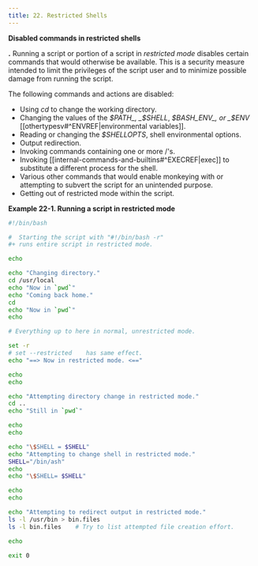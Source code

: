 ```yaml
---
title: 22. Restricted Shells
---
```


**Disabled commands in restricted shells**

**.** Running a script or portion of a script in _restricted mode_ disables certain commands that would otherwise be available. This is a security measure intended to limit the privileges of the script user and to minimize possible damage from running the script.

The following commands and actions are disabled:

- Using _cd_ to change the working directory.
- Changing the values of the _$PATH_, _$SHELL_, _$BASH_ENV_, or _$ENV_ [[othertypesv#^ENVREF|environmental variables]].
- Reading or changing the _$SHELLOPTS_, shell environmental options.
- Output redirection.
- Invoking commands containing one or more /'s.
- Invoking [[internal-commands-and-builtins#^EXECREF|exec]] to substitute a different process for the shell.
- Various other commands that would enable monkeying with or attempting to subvert the script for an unintended purpose.
- Getting out of restricted mode within the script.

**Example 22-1. Running a script in restricted mode**

```bash
#!/bin/bash

#  Starting the script with "#!/bin/bash -r"
#+ runs entire script in restricted mode.

echo

echo "Changing directory."
cd /usr/local
echo "Now in `pwd`"
echo "Coming back home."
cd
echo "Now in `pwd`"
echo

# Everything up to here in normal, unrestricted mode.

set -r
# set --restricted    has same effect.
echo "==> Now in restricted mode. <=="

echo
echo

echo "Attempting directory change in restricted mode."
cd ..
echo "Still in `pwd`"

echo
echo

echo "\$SHELL = $SHELL"
echo "Attempting to change shell in restricted mode."
SHELL="/bin/ash"
echo
echo "\$SHELL= $SHELL"

echo
echo

echo "Attempting to redirect output in restricted mode."
ls -l /usr/bin > bin.files
ls -l bin.files    # Try to list attempted file creation effort.

echo

exit 0
```
